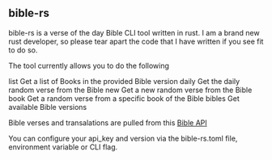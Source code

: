 ## bible-rs

bible-rs is a verse of the day Bible CLI tool written in rust.  I am a brand new 
rust developer, so please tear apart the code that I have written if you see fit 
to do so.  

The tool currently allows you to do the following

  list    Get a list of Books in the provided Bible version
  daily   Get the daily random verse from the Bible
  new     Get a new random verse from the Bible
  book    Get a random verse from a specific book of the Bible
  bibles  Get available Bible versions


Bible verses and transalations are pulled from this [Bible API](https://docs.api.bible/)

You can configure your api_key and version via the bible-rs.toml file, environment variable 
or CLI flag.  



